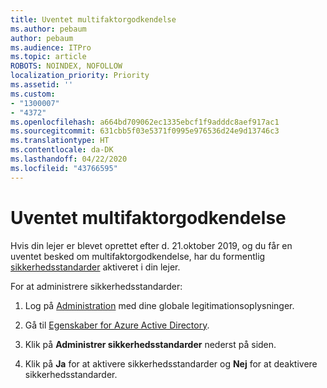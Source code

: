 ```yaml
---
title: Uventet multifaktorgodkendelse
ms.author: pebaum
author: pebaum
ms.audience: ITPro
ms.topic: article
ROBOTS: NOINDEX, NOFOLLOW
localization_priority: Priority
ms.assetid: ''
ms.custom:
- "1300007"
- "4372"
ms.openlocfilehash: a664bd709062ec1335ebcf1f9adddc8aef917ac1
ms.sourcegitcommit: 631cbb5f03e5371f0995e976536d24e9d13746c3
ms.translationtype: HT
ms.contentlocale: da-DK
ms.lasthandoff: 04/22/2020
ms.locfileid: "43766595"
---
```

# <a name="unexpected-multi-factor-authentication"></a>Uventet multifaktorgodkendelse

Hvis din lejer er blevet oprettet efter d. 21.oktober 2019, og du får en uventet besked om multifaktorgodkendelse, har du formentlig [sikkerhedsstandarder](https://aka.ms/securitydefaults) aktiveret i din lejer. 

For at administrere sikkerhedsstandarder:

1. Log på [Administration](https://go.microsoft.com/fwlink/p/?linkid=834822) med dine globale legitimationsoplysninger.

2. Gå til [Egenskaber for Azure Active Directory](https://portal.azure.com/#blade/Microsoft_AAD_IAM/ActiveDirectoryMenuBlade/Properties).

3. Klik på **Administrer sikkerhedsstandarder** nederst på siden.

4. Klik på **Ja** for at aktivere sikkerhedsstandarder og **Nej** for at deaktivere sikkerhedsstandarder.

